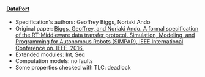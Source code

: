 #### <a href="https://ieeexplore.ieee.org/iel7/7858577/7862346/07862411.pdf">DataPort</a>
- Specification's authors: Geoffrey Biggs, Noriaki Ando
- Original paper: <a href="https://ieeexplore.ieee.org/iel7/7858577/7862346/07862411.pdf">Biggs, Geoffrey, and Noriaki Ando. A formal specification of the RT-Middleware data transfer protocol. Simulation, Modeling, and Programming for Autonomous Robots (SIMPAR), IEEE International Conference on. IEEE, 2016.</a>
- Extended modules: Int, Seq
- Computation models: no faults
- Some properties checked with TLC: deadlock


